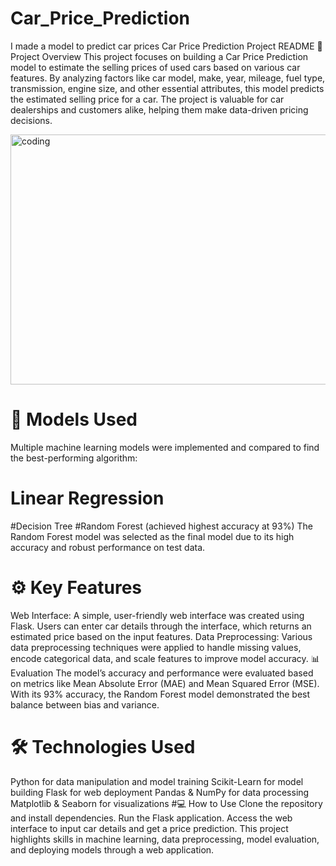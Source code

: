 # Car_Price_Prediction
I made a model to predict car prices Car Price Prediction Project README 📌 Project Overview This project focuses on building a Car Price Prediction model to estimate the selling prices of used cars based on various car features. By analyzing factors like car model, make, year, mileage, fuel type, transmission, engine size, and other essential attributes, this model predicts the estimated selling price for a car. The project is valuable for car dealerships and customers alike, helping them make data-driven pricing decisions.


<img align="center" alt="coding" width="600" height="400" src="https://github.com/user-attachments/assets/06187f03-3fb2-441f-9b72-70c56a2d7ac0">

# 🚀 Models Used
Multiple machine learning models were implemented and compared to find the best-performing algorithm:

# Linear Regression
#Decision Tree #Random Forest (achieved highest accuracy at 93%) The Random Forest model was selected as the final model due to its high accuracy and robust performance on test data.

# ⚙️ Key Features
Web Interface: A simple, user-friendly web interface was created using Flask. Users can enter car details through the interface, which returns an estimated price based on the input features. Data Preprocessing: Various data preprocessing techniques were applied to handle missing values, encode categorical data, and scale features to improve model accuracy. 📊 Evaluation The model’s accuracy and performance were evaluated based on metrics like Mean Absolute Error (MAE) and Mean Squared Error (MSE). With its 93% accuracy, the Random Forest model demonstrated the best balance between bias and variance.

# 🛠️ Technologies Used
Python for data manipulation and model training Scikit-Learn for model building Flask for web deployment Pandas & NumPy for data processing Matplotlib & Seaborn for visualizations #💻 How to Use Clone the repository and install dependencies. Run the Flask application. Access the web interface to input car details and get a price prediction. This project highlights skills in machine learning, data preprocessing, model evaluation, and deploying models through a web application.
